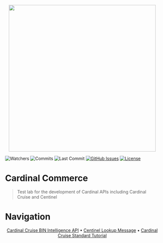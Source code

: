 <p align="center">
<img src="https://repository-images.githubusercontent.com/206808617/8d470800-d0a3-11e9-8733-10fc6dd3f9ad" width="480" />
</p>

![Watchers](https://img.shields.io/github/watchers/jaechow/cardinal.svg)
![Commits](https://img.shields.io/github/commit-activity/m/jaechow/cardinal/main)
![Last Commit](https://img.shields.io/github/last-commit/jaechow/cardinal/main)
[![GitHub Issues](https://img.shields.io/github/issues/jaechow/cardinal.svg)](https://github.com/jaechow/cardinal/issues)
[![License](https://img.shields.io/badge/license-MIT-blue.svg)](https://opensource.org/licenses/MIT)

# Cardinal Commerce

>Test lab for the development of Cardinal APIs including Cardinal Cruise and Centinel

# Navigation

<p align="center">
<a href="cruise/dx/">Cardinal Cruise BIN Intelligence API</a> •
<a href="centinel/lookup/">Centinel Lookup Message</a> •
<a href="cruise/standard/">Cardinal Cruise Standard Tutorial</a>
</p>
